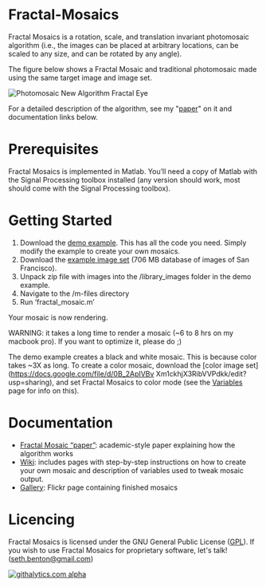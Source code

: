 Fractal-Mosaics
===============

Fractal Mosaics is a rotation, scale, and translation invariant photomosaic algorithm (i.e., the images can be placed at arbitrary locations, can be scaled to any size, and can be rotated by any angle).

The figure below shows a Fractal Mosaic and traditional photomosaic made using the same target image and image set.

![Photomosaic New Algorithm Fractal Eye](https://raw.github.com/s-ben/Fractal-Mosaics/gh-pages/images/fractal_trad_compare.png?login=s-ben&token=174f9368670265a272b500a411d902da)

For a detailed description of the algorithm, see my "[paper](http://s-ben.github.io/Fractal-Mosaics/)" on it and documentation links below.

# Prerequisites

Fractal Mosaics is implemented in Matlab.  You’ll need a copy of Matlab with the Signal Processing toolbox installed (any version should work, most should come with the Signal Processing toolbox).


# Getting Started

1.  Download the [demo example](https://github.com/s-ben/Fractal-Mosaics/blob/gh-pages/code/FractalMosaics_package.zip).  This has all the code you need.  Simply modify the example to create your own mosaics.
2.	Download the [example image set](https://docs.google.com/file/d/0B_2ApIVBvXm1RlFjTmVwUXRIcms/edit?usp=sharing) (706 MB database of images of San Francisco).
3.	Unpack zip file with images into the /library_images folder in the demo example.
4.	Navigate to the /m-files directory 
5.	Run ‘fractal_mosaic.m’ 

Your mosaic is now rendering.

WARNING:  it takes a long time to render a mosaic (~6 to 8 hrs on my macbook pro).  If you want to optimize it, please do ;)

The demo example creates a black and white mosaic.  This is because color takes ~3X as long.  To create a color mosaic, download the [color image set](https://docs.google.com/file/d/0B_2ApIVBv Xm1ckhjX3RibVVPdkk/edit?usp=sharing), and set Fractal Mosaics to color mode (see the [Variables](https://github.com/s-ben/Fractal-Mosaics/wiki/Variables) page for info on this).

# Documentation

* [Fractal Mosaic “paper”](http://s-ben.github.io/Fractal-Mosaics/):  academic-style paper explaining how the algorithm works
* [Wiki](https://github.com/s-ben/Fractal-Mosaics/wiki): includes pages with step-by-step instructions on how to create your own mosaic and description of variables used to tweak mosaic output.
* [Gallery](http://www.flickr.com/photos/travelingseth/sets/72157623789223762/):  Flickr page containing finished mosaics

# Licencing

Fractal Mosaics is licensed under the GNU General Public License ([GPL](http://www.gnu.org/licenses/gpl.txt)).  If you wish to use Fractal Mosaics for proprietary software, let's talk! (seth.benton@gmail.com)


[![githalytics.com alpha](https://cruel-carlota.pagodabox.com/80d211511c492cf9dce9dd9841acf603 "githalytics.com")](http://githalytics.com/s-ben/Fractal-Mosaics)
